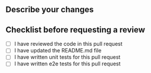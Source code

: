 ## Describe your changes

## Checklist before requesting a review

- [ ] I have reviewed the code in this pull request
- [ ] I have updated the README.md file
- [ ] I have written unit tests for this pull request
- [ ] I have written e2e tests for this pull request
